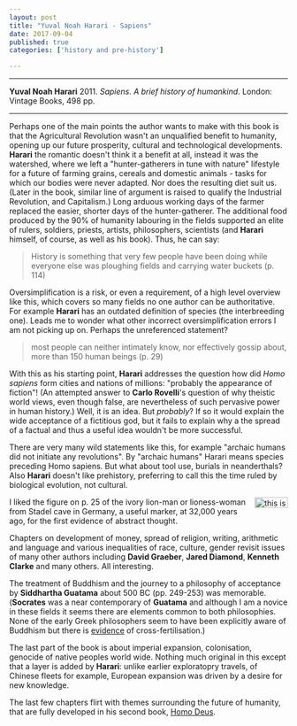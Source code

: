 ```yaml
---
layout: post
title: "Yuval Noah Harari - Sapiens"
date: 2017-09-04
published: true
categories: ['history and pre-history']

---
```



***
<b>Yuval Noah Harari</b> 2011. _Sapiens. A brief history of humankind_. London: Vintage Books, 498 pp.

***

Perhaps one of the main points the author wants to make with this book is that the Agricultural Revolution wasn't an unqualified benefit to humanity, opening up our future prosperity, cultural and technological developments.  **Harari** the romantic doesn't think it a benefit at all, instead it was the watershed, where we left a "hunter-gatherers in tune with nature" lifestyle for a future of farming grains, cereals and domestic animals - tasks for which our bodies were never adapted.  Nor does the resulting diet suit us.  (Later in the book, similar line of argument is raised to qualify the Industrial Revolution, and Capitalism.) Long arduous working days of the farmer replaced the easier, shorter days of the hunter-gatherer.  The additional food produced by the 90% of humanity labouring in the fields supported an elite of rulers, soldiers, priests, artists, philosophers, scientists (and **Harari** himself, of course, as well as his book).  Thus, he can say:

> History is something that very few people have been doing while everyone else was ploughing fields and carrying water buckets (p. 114) 

Oversimplification is a risk, or even a requirement, of a high level overview like this, which covers so many fields no one author can be authoritative.   For example **Harari** has an outdated definition  of species (the interbreeding one).  Leads me to wonder what other incorrect oversimplification errors I am not picking up on.  Perhaps the unreferenced statement? 

> most people can neither intimately know, nor effectively gossip about, more than 150 human beings (p. 29)

With this as his starting point, **Harari** addresses the question how did _Homo sapiens_ form cities and nations of millions: "probably the appearance of fiction"!  (An attempted answer to **Carlo Rovelli**'s question of why theistic world views, even though false, are nevertheless of such pervasive power in human history.)  Well, it is an idea. But _probably_? If so it would explain the wide acceptance of a fictitious god, but it fails to explain why a the spread of a factual and thus a useful idea wouldn't be more successful. 

There are very many wild statements like this,  for example "archaic humans did not initiate any revolutions". By "archaic humans" Harari means species preceding Homo sapiens. But what about tool use, burials in neanderthals? Also **Harari** doesn't like prehistory,  preferring to call this the time ruled by biological evolution,  not cultural. 

<img  width="60px" height="19px" align="right" src="https://i.pinimg.com/736x/2e/c3/7a/2ec37a4f843d79f395e3fa0b75137420--cool-science--.jpg" alt="this is one of a multitude of images on pinterest and elsewhere, none acknowledged" />
 

I liked the figure on p. 25 of the ivory lion-man or lioness-woman from Stadel cave in Germany, a useful marker, at 32,000 years ago, for the first evidence of abstract thought.

Chapters on development of money, spread of religion, writing, arithmetic and language and various inequalities of race, culture, gender revisit issues of many other authors including **David Graeber**, **Jared Diamond**, **Kenneth Clarke** and many others.  All interesting.  

The treatment of Buddhism and the journey to a philosophy of acceptance by **Siddhartha Guatama** about 500 BC (pp. 249-253) was memorable.   (**Socrates** was a near contemporary of **Guatama** and although I am a novice in these fields it seems there are elements common to both philosophies. None of the early Greek philosophers seem to have been explicitly aware of Buddhism but there is [evidence](https://buddhism.stackexchange.com/questions/2801/is-there-evidence-of-a-buddhist-influence-on-greek-stoicism) of cross-fertilisation.)

The last part of the book is about imperial expansion, colonisation, genocide of native peoples world wide.  Nothing much original in this except that a layer is added by **Harari**: unlike earlier exploratopry travels, of Chinese fleets for example, European expansion was driven by a desire for new knowledge.    

The last few chapters flirt with themes surrounding the future of humanity, that are fully developed in his second book, [Homo Deus](http://timeteam.github.io/history%20and%20pre-history/2017/03/20/homo-deus.html). 



